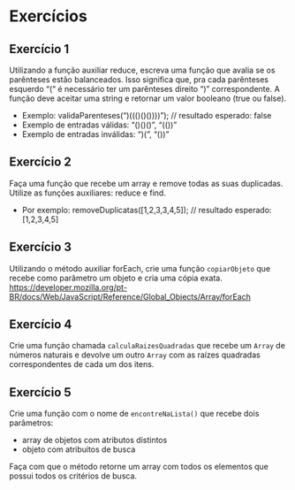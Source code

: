 # Exercícios

## Exercício 1
Utilizando a função auxiliar reduce, escreva uma função que avalia se os parênteses estão balanceados. Isso significa que, pra cada parênteses esquerdo “(“ é necessário ter um parênteses direito “)” correspondente. A função deve aceitar uma string e retornar um valor booleano (true ou false).

* Exemplo: validaParenteses(“)((()()())))”); // resultado esperado: false
* Exemplo de entradas válidas: “()()()”, “(())”
* Exemplo de entradas inválidas: “)(”, “())”

## Exercício 2
Faça uma função que recebe um array e remove todas as suas duplicadas. Utilize as funções auxiliares: reduce e find.
* Por exemplo: removeDuplicatas([1,2,3,3,4,5]); // resultado esperado: [1,2,3,4,5]

## Exercício 3
Utilizando o método auxiliar forEach, crie uma função `copiarObjeto` que recebe como parâmetro um objeto e cria uma cópia exata.
https://developer.mozilla.org/pt-BR/docs/Web/JavaScript/Reference/Global_Objects/Array/forEach

## Exercício 4
Crie uma função chamada `calculaRaizesQuadradas` que recebe um `Array` de números naturais e devolve um outro `Array` com as raízes quadradas correspondentes de cada um dos itens.

## Exercício 5
Crie uma função com o nome de `encontreNaLista()` que recebe dois parâmetros:
* array de objetos com atributos distintos
* objeto com atribuitos de busca

Faça com que o método retorne um array com todos os elementos que possui todos os critérios de busca.
